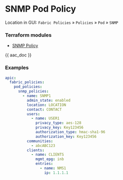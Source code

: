 # SNMP Pod Policy

Location in GUI:
`Fabric Policies` » `Policies` » `Pod` » `SNMP`

### Terraform modules

* [SNMP Policy](https://registry.terraform.io/modules/netascode/snmp-policy/aci/latest)

{{ aac_doc }}
### Examples

```yaml
apic:
  fabric_policies:
    pod_policies:
      snmp_policies:
        - name: SNMP1
          admin_state: enabled
          location: LOCATION
          contact: CONTACT
          users:
            - name: USER1
              privacy_type: aes-128
              privacy_key: Key123456
              authorization_type: hmac-sha1-96
              authorization_key: Key123456
          communities:
            - abcABC123
          clients:
            - name: CLIENTS
              mgmt_epg: inb
              entries:
                - name: NMS1
                  ip: 1.1.1.1
```
